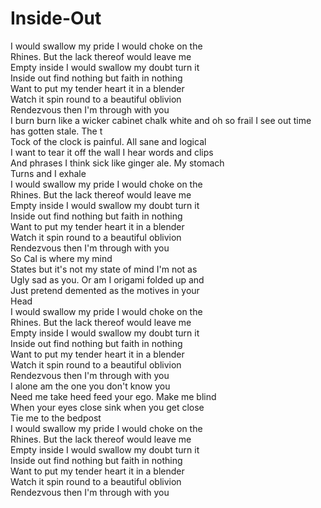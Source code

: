 # Inside-Out

I would swallow my pride I would choke on the  
Rhines. But the lack thereof would leave me  
Empty inside I would swallow my doubt turn it  
Inside out find nothing but faith in nothing  
Want to put my tender heart it in a blender  
Watch it spin round to a beautiful oblivion  
Rendezvous then I'm through with you  
I burn burn like a wicker cabinet chalk white and oh so frail I see out time has gotten stale. The t  
Tock of the clock is painful. All sane and logical  
I want to tear it off the wall I hear words and clips  
And phrases I think sick like ginger ale. My stomach  
Turns and I exhale  
I would swallow my pride I would choke on the  
Rhines. But the lack thereof would leave me  
Empty inside I would swallow my doubt turn it  
Inside out find nothing but faith in nothing  
Want to put my tender heart it in a blender  
Watch it spin round to a beautiful oblivion  
Rendezvous then I'm through with you  
So Cal is where my mind  
States but it's not my state of mind I'm not as  
Ugly sad as you. Or am I origami folded up and  
Just pretend demented as the motives in your  
Head  
I would swallow my pride I would choke on the  
Rhines. But the lack thereof would leave me  
Empty inside I would swallow my doubt turn it  
Inside out find nothing but faith in nothing  
Want to put my tender heart it in a blender  
Watch it spin round to a beautiful oblivion  
Rendezvous then I'm through with you  
I alone am the one you don't know you  
Need me take heed feed your ego. Make me blind  
When your eyes close sink when you get close  
Tie me to the bedpost  
I would swallow my pride I would choke on the  
Rhines. But the lack thereof would leave me  
Empty inside I would swallow my doubt turn it  
Inside out find nothing but faith in nothing  
Want to put my tender heart it in a blender  
Watch it spin round to a beautiful oblivion  
Rendezvous then I'm through with you
